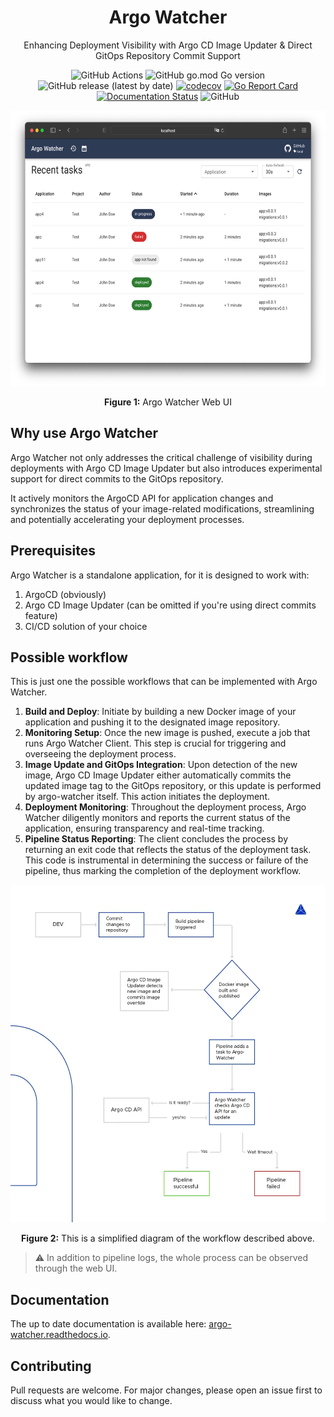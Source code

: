 <div align="center">

# Argo Watcher
Enhancing Deployment Visibility with Argo CD Image Updater & Direct GitOps Repository Commit Support

![GitHub Actions](https://img.shields.io/github/actions/workflow/status/shini4i/argo-watcher/run-tests-and-sonar-scan.yml?branch=main)
![GitHub go.mod Go version](https://img.shields.io/github/go-mod/go-version/shini4i/argo-watcher)
![GitHub release (latest by date)](https://img.shields.io/github/v/release/shini4i/argo-watcher)
[![codecov](https://codecov.io/gh/shini4i/argo-watcher/graph/badge.svg?token=9JI19X0BIN)](https://codecov.io/gh/shini4i/argo-watcher)
[![Go Report Card](https://goreportcard.com/badge/github.com/shini4i/argo-watcher)](https://goreportcard.com/report/github.com/shini4i/argo-watcher)
[![Documentation Status](https://readthedocs.org/projects/argo-watcher/badge/?version=latest)](https://argo-watcher.readthedocs.io/en/latest/?badge=latest)
![GitHub](https://img.shields.io/github/license/shini4i/argo-watcher)

<img src="https://raw.githubusercontent.com/shini4i/assets/main/src/argo-watcher/demo.png" alt="Showcase" height="441" width="620">

**Figure 1:** Argo Watcher Web UI

</div>

## Why use Argo Watcher

Argo Watcher not only addresses the critical challenge of visibility during deployments with Argo CD Image Updater but also introduces experimental support for direct commits to the GitOps repository.

It actively monitors the ArgoCD API for application changes and synchronizes the status of your image-related modifications, streamlining and potentially accelerating your deployment processes.

## Prerequisites

Argo Watcher is a standalone application, for it is designed to work with:

1. ArgoCD (obviously)
2. Argo CD Image Updater (can be omitted if you're using direct commits feature)
3. CI/CD solution of your choice

## Possible workflow

This is just one the possible workflows that can be implemented with Argo Watcher.
1) **Build and Deploy**: Initiate by building a new Docker image of your application and pushing it to the designated image repository.
2) **Monitoring Setup**: Once the new image is pushed, execute a job that runs Argo Watcher Client. This step is crucial for triggering and overseeing the deployment process.
3) **Image Update and GitOps Integration**: Upon detection of the new image, Argo CD Image Updater either automatically commits the updated image tag to the GitOps repository, or this update is performed by argo-watcher itself. This action initiates the deployment.
4) **Deployment Monitoring**: Throughout the deployment process, Argo Watcher diligently monitors and reports the current status of the application, ensuring transparency and real-time tracking.
5) **Pipeline Status Reporting**: The client concludes the process by returning an exit code that reflects the status of the deployment task. This code is instrumental in determining the success or failure of the pipeline, thus marking the completion of the deployment workflow.

<div align="center">
<img src="https://raw.githubusercontent.com/shini4i/assets/main/src/argo-watcher/simplified_diagram.png" alt="Showcase" height="540" width="540">

**Figure 2:** This is a simplified diagram of the workflow described above.
</div>

> :warning: In addition to pipeline logs, the whole process can be observed through the web UI.

## Documentation

The up to date documentation is available here: [argo-watcher.readthedocs.io](https://argo-watcher.readthedocs.io).

## Contributing
Pull requests are welcome. For major changes, please open an issue first to discuss what you would like to change.
